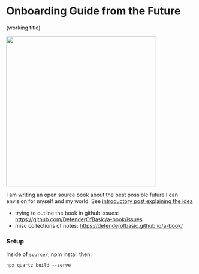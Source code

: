 # Onboarding Guide from the Future
(working title)

<img src="https://github.com/user-attachments/assets/a7067135-2756-40fe-a451-a8ab8d53d7da" width="400" />

I am writing an open source book about the best possible future I can envision for myself and my world. See [introductory post explaining the idea](https://defenderofthebasic.substack.com/p/i-started-writing-a-book)

- trying to outline the book in github issues: https://github.com/DefenderOfBasic/a-book/issues
- misc collections of notes: https://defenderofbasic.github.io/a-book/

### Setup

Inside of `source/`, npm install then:

```
npx quartz build --serve
```

